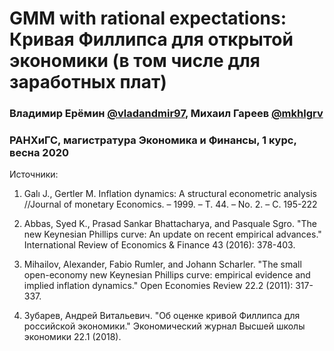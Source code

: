 # GMM with rational expectations: Кривая Филлипса для открытой экономики (в том числе для заработных плат)
### Владимир Ерёмин [@vladandmir97](https://github.com/vladandmir97), Михаил Гареев [@mkhlgrv](https://github.com/mkhlgrv)
### РАНХиГС, магистратура Экономика и Финансы, 1 курс, весна 2020

Источники:

1. Galı J., Gertler M. Inflation dynamics: A structural econometric analysis //Journal of monetary Economics. – 1999. – Т. 44. – No. 2. – С. 195-222

2. Abbas, Syed K., Prasad Sankar Bhattacharya, and Pasquale Sgro. "The new Keynesian Phillips curve: An update on recent empirical advances." International Review of Economics & Finance 43 (2016): 378-403.

3. Mihailov, Alexander, Fabio Rumler, and Johann Scharler. "The small open-economy new Keynesian Phillips curve: empirical evidence and implied inflation dynamics." Open Economies Review 22.2 (2011): 317-337.

4. Зубарев, Андрей Витальевич. "Об оценке кривой Филлипса для российской экономики." Экономический журнал Высшей школы экономики 22.1 (2018).
